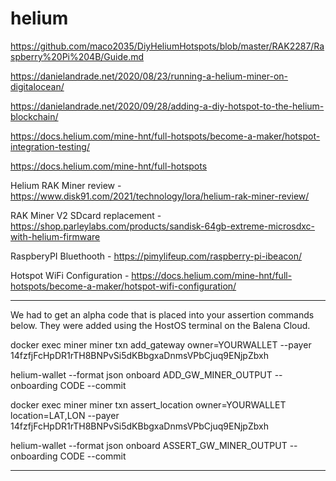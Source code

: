 # helium

https://github.com/maco2035/DiyHeliumHotspots/blob/master/RAK2287/Raspberry%20Pi%204B/Guide.md

https://danielandrade.net/2020/08/23/running-a-helium-miner-on-digitalocean/

https://danielandrade.net/2020/09/28/adding-a-diy-hotspot-to-the-helium-blockchain/

https://docs.helium.com/mine-hnt/full-hotspots/become-a-maker/hotspot-integration-testing/

https://docs.helium.com/mine-hnt/full-hotspots

Helium RAK Miner review - https://www.disk91.com/2021/technology/lora/helium-rak-miner-review/

RAK Miner V2 SDcard replacement - https://shop.parleylabs.com/products/sandisk-64gb-extreme-microsdxc-with-helium-firmware

RaspberyPI Bluethooth - https://pimylifeup.com/raspberry-pi-ibeacon/

Hotspot WiFi Configuration - https://docs.helium.com/mine-hnt/full-hotspots/become-a-maker/hotspot-wifi-configuration/

------------
We had to get an alpha code that is placed into your assertion commands below. They were added using the HostOS terminal on the Balena Cloud.

docker exec miner miner txn add_gateway owner=YOURWALLET --payer 14fzfjFcHpDR1rTH8BNPvSi5dKBbgxaDnmsVPbCjuq9ENjpZbxh

helium-wallet --format json onboard ADD_GW_MINER_OUTPUT --onboarding CODE --commit

docker exec miner miner txn assert_location owner=YOURWALLET location=LAT,LON --payer 14fzfjFcHpDR1rTH8BNPvSi5dKBbgxaDnmsVPbCjuq9ENjpZbxh

helium-wallet --format json onboard ASSERT_GW_MINER_OUTPUT --onboarding CODE --commit

--------------
